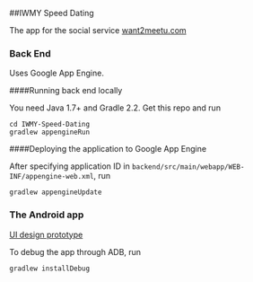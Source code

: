 ##IWMY Speed Dating

The app for the social service [want2meetu.com](http://want2meetu.com)

### Back End

Uses Google App Engine.

####Running back end locally

You need Java 1.7+ and Gradle 2.2. Get this repo and run

    cd IWMY-Speed-Dating
	gradlew appengineRun

####Deploying the application to Google App Engine

After specifying application ID in `backend/src/main/webapp/WEB-INF/appengine-web.xml`, run

    gradlew appengineUpdate

### The Android app

[UI design prototype](https://moqups.com/arhangel-studio.com.ua/chL2PsyU)

To debug the app through ADB, run

    gradlew installDebug